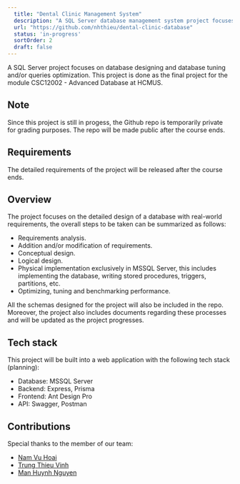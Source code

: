 ```yaml
---
  title: "Dental Clinic Management System"
  description: "A SQL Server database management system project focuses on database designing and optimization."
  url: "https://github.com/nhthieu/dental-clinic-database"
  status: 'in-progress'
  sortOrder: 2
  draft: false
---
```


A SQL Server project focuses on database designing and database tuning and/or queries optimization. This project is done as the final project for the module CSC12002 - Advanced Database at HCMUS.

## Note

Since this project is still in progess, the Github repo is temporarily private for grading purposes. The repo will be made public after the course ends.

## Requirements

The detailed requirements of the project will be released after the course ends.

## Overview

The project focuses on the detailed design of a database with real-world requirements, the overall steps to be taken can be summarized as follows:

- Requirements analysis.
- Addition and/or modification of requirements.
- Conceptual design.
- Logical design.
- Physical implementation exclusively in MSSQL Server, this includes implementing the database, writing stored procedures, triggers, partitions, etc.
- Optimizing, tuning and benchmarking performance.

All the schemas designed for the project will also be included in the repo. Moreover, the project also includes documents regarding these processes and will be updated as the project progresses.

## Tech stack

This project will be built into a web application with the following tech stack (planning):

- Database: MSSQL Server
- Backend: Express, Prisma
- Frontend: Ant Design Pro
- API: Swagger, Postman

## Contributions

Special thanks to the member of our team:

- [Nam Vu Hoai](https://github.com/namhoai1109)
- [Trung Thieu Vinh](https://github.com/tvtrungg)
- [Man Huynh Nguyen](https://github.com/nhman2002)
